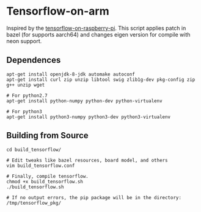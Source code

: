 # Tensorflow-on-arm

Inspired by the [tensorflow-on-raspberry-pi](https://raw.githubusercontent.com/samjabrahams/tensorflow-on-raspberry-pi).
This script applies patch in bazel (for supports aarch64) and changes eigen version for compile with neon support.

## Dependences
```shell
apt-get install openjdk-8-jdk automake autoconf
apt-get install curl zip unzip libtool swig zlib1g-dev pkg-config zip g++ unzip wget

# For python2.7
apt-get install python-numpy python-dev python-virtualenv
 
# For python3
apt-get install python3-numpy python3-dev python3-virtualenv
```
## Building from Source
```shell
cd build_tensorflow/

# Edit tweaks like bazel resources, board model, and others
vim build_tensorflow.conf

# Finally, compile tensorflow.
chmod +x build_tensorflow.sh
./build_tensorflow.sh

# If no output errors, the pip package will be in the directory: /tmp/tensorflow_pkg/ 
```
